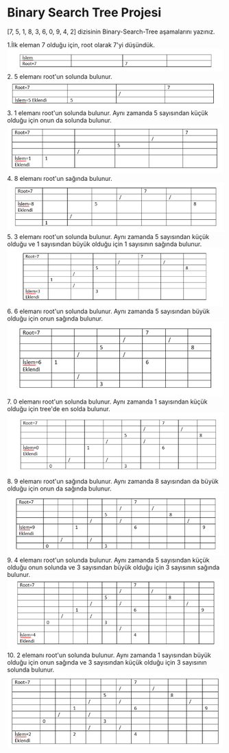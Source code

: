 # Binary Search Tree Projesi

[7, 5, 1, 8, 3, 6, 0, 9, 4, 2] dizisinin Binary-Search-Tree aşamalarını yazınız.

1.İlk eleman 7 olduğu için, root olarak 7'yi düşündük.<br>
<img src="1.PNG" alt="Resim Yüklenemedi"><br>
2. 5 elemanı root'un solunda bulunur.
<img src="2.PNG" alt="Resim Yüklenemedi"><br>
3. 1 elemanı root'un solunda bulunur. Aynı zamanda 5 sayısından küçük olduğu için onun da solunda bulunur.<br>
<img src="3.PNG" alt="Resim Yüklenemedi"><br>
4. 8 elemanı root'un sağında bulunur.<br>
<img src="4.PNG" alt="Resim Yüklenemedi"><br>
5. 3 elemanı root'un solunda bulunur. Aynı zamanda 5 sayısından küçük olduğu ve 1 sayısından büyük olduğu için 1 sayısının sağında bulunur.<br>
<img src="5.PNG" alt="Resim Yüklenemedi"><br>
6. 6 elemanı root'un solunda bulunur. Aynı zamanda 5 sayısından büyük olduğu için onun sağında bulunur.<br>
<img src="6.PNG" alt="Resim Yüklenemedi"><br>
7. 0 elemanı root'un solunda bulunur. Aynı zamanda 1 sayısından küçük olduğu için tree'de en solda bulunur.<br>
<img src="7.PNG" alt="Resim Yüklenemedi"><br>
8. 9 elemanı root'un sağında bulunur. Aynı zamanda 8 sayısından da büyük olduğu için onun da sağında bulunur.<br>
<img src="8.PNG" alt="Resim Yüklenemedi"><br>
9. 4 elemanı root'un solunda bulunur. Aynı zamanda 5 sayısından küçük olduğu onun solunda ve 3 sayısından büyük olduğu için 3 sayısının sağında bulunur.<br>
<img src="9.PNG" alt="Resim Yüklenemedi"><br>
10. 2 elemanı root'un solunda bulunur. Aynı zamanda 1 sayısından büyük olduğu için onun sağında ve 3 sayısından küçük olduğu için 3 sayısının solunda bulunur.<br>
<img src="10.PNG" alt="Resim Yüklenemedi"><br>
